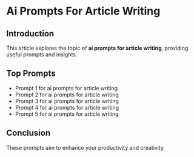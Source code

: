 # Ai Prompts For Article Writing

## Introduction

This article explores the topic of **ai prompts for article writing**, providing useful prompts and insights.

## Top Prompts

- Prompt 1 for ai prompts for article writing
- Prompt 2 for ai prompts for article writing
- Prompt 3 for ai prompts for article writing
- Prompt 4 for ai prompts for article writing
- Prompt 5 for ai prompts for article writing

## Conclusion

These prompts aim to enhance your productivity and creativity.
